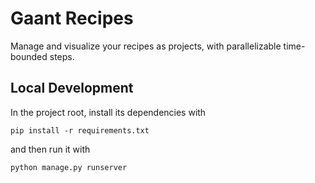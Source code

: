 # Gaant Recipes

Manage and visualize your recipes as projects, with parallelizable time-bounded steps.

## Local Development

In the project root, install its dependencies with

```
pip install -r requirements.txt
```

and then run it with

```
python manage.py runserver
```
